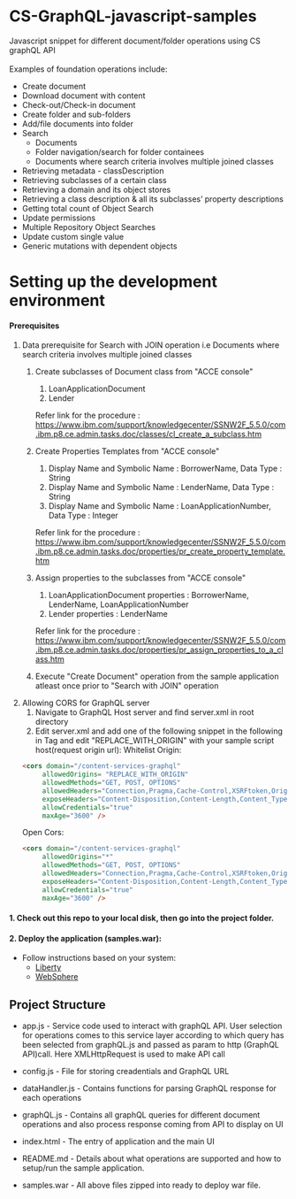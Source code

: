 # CS-GraphQL-javascript-samples <br/>
Javascript snippet for different document/folder operations using CS graphQL API<br/>
<br/>
Examples of foundation operations include:<br/>
- Create document<br/>
- Download document with content<br/>
- Check-out/Check-in document<br/>
- Create folder and sub-folders<br/>
- Add/file documents into folder<br/>
- Search<br/>
   - Documents<br/>
   - Folder navigation/search for folder containees <br/>
   - Documents where search criteria involves multiple joined classes<br/>
- Retrieving metadata - classDescription<br/>
- Retrieving subclasses of a certain class<br/>
- Retrieving a domain and its object stores<br/>
- Retrieving a class description & all its subclasses’ property descriptions<br/>
- Getting total count of Object Search<br/>
- Update permissions<br/>
- Multiple Repository Object Searches<br/>
- Update custom single value<br/>
- Generic mutations with dependent objects<br/>

# Setting up the development environment

#### Prerequisites

1. Data prerequisite for Search with JOIN operation i.e Documents where search criteria involves       multiple joined classes
   1. Create subclasses of Document class from "ACCE console" 
      1. LoanApplicationDocument
      2. Lender

      Refer link for the procedure : https://www.ibm.com/support/knowledgecenter/SSNW2F_5.5.0/com.ibm.p8.ce.admin.tasks.doc/classes/cl_create_a_subclass.htm

   2. Create Properties Templates from "ACCE console" 
      1. Display Name and Symbolic Name : BorrowerName, Data Type : String 
      2. Display Name and Symbolic Name : LenderName, Data Type : String 
      3. Display Name and Symbolic Name : LoanApplicationNumber, Data Type : Integer 
   
      Refer link for the procedure : https://www.ibm.com/support/knowledgecenter/SSNW2F_5.5.0/com.ibm.p8.ce.admin.tasks.doc/properties/pr_create_property_template.htm 

   3. Assign properties to the subclasses from "ACCE console"
      1. LoanApplicationDocument properties : BorrowerName, LenderName, LoanApplicationNumber 
      2. Lender properties : LenderName 
   
      Refer link for the procedure : https://www.ibm.com/support/knowledgecenter/SSNW2F_5.5.0/com.ibm.p8.ce.admin.tasks.doc/properties/pr_assign_properties_to_a_class.htm 

   4. Execute "Create Document" operation from the sample application atleast once prior to "Search with JOIN" operation
2. Allowing CORS for GraphQL server
   1. Navigate to GraphQL Host server and find server.xml in root directory
   2. Edit server.xml and add one of the following snippet in the following in <Server> Tag and edit "REPLACE_WITH_ORIGIN" with your sample script host(request origin url):
   Whitelist Origin:
   ```html
   <cors domain="/content-services-graphql"
        allowedOrigins= "REPLACE_WITH_ORIGIN"
        allowedMethods="GET, POST, OPTIONS"
        allowedHeaders="Connection,Pragma,Cache-Control,XSRFtoken,Origin,User-Agent,Content-Type,Content-Length,Accept-Control-Request-Method,Accept-Control-Request-Headers,Accept,Referer,Accept-Encoding,Accept-Language,DNT,Host,Content-Length,Cache-control,Cookie,Authorization"
        exposeHeaders="Content-Disposition,Content-Length,Content_Type,Content-Language,X-Powered-By,Date,Allow,Transfer-Encoding,$WSEP,DNT,Access-Control-Allow-Credentials,Access-Control-Allow-Headers,Access-Control-Allow-Max-Age,Access-Control-Allow-Methods,Access-Control-Allow-Origin,Access-Control-Expose-Headers,Connection,Cache-control,Cookie,x-content-download"
        allowCredentials="true"
        maxAge="3600" />
   ```
   Open Cors:
   ```html
   <cors domain="/content-services-graphql"
        allowedOrigins="*"
        allowedMethods="GET, POST, OPTIONS"
        allowedHeaders="Connection,Pragma,Cache-Control,XSRFtoken,Origin,User-Agent,Content-Type,Content-Length,Accept-Control-Request-Method,Accept-Control-Request-Headers,Accept,Referer,Accept-Encoding,Accept-Language,DNT,Host,Content-Length,Cache-control,Cookie,Authorization"
        exposeHeaders="Content-Disposition,Content-Length,Content_Type,Content-Language,X-Powered-By,Date,Allow,Transfer-Encoding,$WSEP,DNT,Access-Control-Allow-Credentials,Access-Control-Allow-Headers,Access-Control-Allow-Max-Age,Access-Control-Allow-Methods,Access-Control-Allow-Origin,Access-Control-Expose-Headers,Connection,Cache-control,Cookie,x-content-download"
        allowCredentials="true"
        maxAge="3600" />
   ```


#### 1. Check out this repo to your local disk, then go into the project folder.


#### 2. Deploy the application (samples.war):

   - Follow instructions based on your system:
      - [Liberty](https://www.ibm.com/docs/en/was-liberty/base?topic=deploying-applications-in-liberty) 
      - [WebSphere](https://www.ibm.com/docs/en/elo-p/2.0.0?topic=app-websphere-application-server)

## Project Structure

- app.js - Service code used to interact with graphQL API. User selection for operations comes to this      service layer according to which query has been selected from graphQL.js and passed as param to http (GraphQL API)call. Here XMLHttpRequest is used to make API call

- config.js - File for storing creadentials and GraphQL URL

- dataHandler.js - Contains functions for parsing GraphQL response for each operations

- graphQL.js - Contains all graphQL queries for different document operations and also process response coming from API to display on UI

- index.html - The entry of application and the main UI

- README.md - Details about what operations are supported and how to setup/run the sample application.

- samples.war - All above files zipped into ready to deploy war file.
